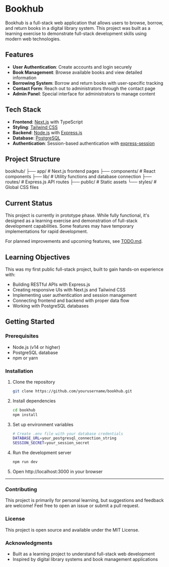 # Bookhub

Bookhub is a full-stack web application that allows users to browse, borrow, and return books in a digital library system. This project was built as a learning exercise to demonstrate full-stack development skills using modern web technologies.

## Features

- **User Authentication**: Create accounts and login securely
- **Book Management**: Browse available books and view detailed information
- **Borrowing System**: Borrow and return books with user-specific tracking
- **Contact Form**: Reach out to administrators through the contact page
- **Admin Panel**: Special interface for administrators to manage content

## Tech Stack

- **Frontend**: [Next.js](https://nextjs.org/) with TypeScript
- **Styling**: [Tailwind CSS](https://tailwindcss.com/)
- **Backend**: [Node.js](https://nodejs.org/) with [Express.js](https://expressjs.com/)
- **Database**: [PostgreSQL](https://www.postgresql.org/)
- **Authentication**: Session-based authentication with [express-session](https://github.com/expressjs/session)

## Project Structure
bookhub/
├── app/ # Next.js frontend pages
├── components/ # React components
├── lib/ # Utility functions and database connection
├── routes/ # Express.js API routes
├── public/ # Static assets
└── styles/ # Global CSS files


## Current Status

This project is currently in prototype phase. While fully functional, it's designed as a learning exercise and demonstration of full-stack development capabilities. Some features may have temporary implementations for rapid development.

For planned improvements and upcoming features, see [TODO.md](TODO.md).

## Learning Objectives

This was my first public full-stack project, built to gain hands-on experience with:
- Building RESTful APIs with Express.js
- Creating responsive UIs with Next.js and Tailwind CSS
- Implementing user authentication and session management
- Connecting frontend and backend with proper data flow
- Working with PostgreSQL databases

## Getting Started

### Prerequisites
- Node.js (v14 or higher)
- PostgreSQL database
- npm or yarn

### Installation

1. Clone the repository
   ```bash
   git clone https://github.com/yourusername/bookhub.git

2. Install dependencies
    ```bash
    cd bookhub
    npm install

3. Set up environment variables
    ```bash
    # Create .env file with your database credentials
    DATABASE_URL=your_postgresql_connection_string
    SESSION_SECRET=your_session_secret

4. Run the development server
    ```bash
    npm run dev

5. Open http://localhost:3000 in your browser

---

### Contributing

This project is primarily for personal learning, but suggestions and feedback are welcome! Feel free to open an issue or submit a pull request.

### License

This project is open source and available under the MIT License.

### Acknowledgments

- Built as a learning project to understand full-stack web development
- Inspired by digital library systems and book management applications